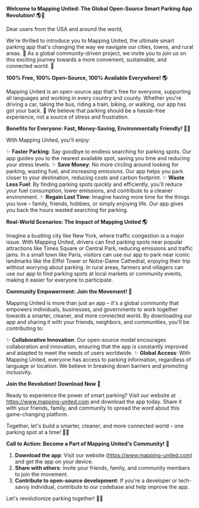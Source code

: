 **Welcome to Mapping United: The Global Open-Source Smart Parking App Revolution! 🌎🚗**

Dear users from the USA and around the world,

We're thrilled to introduce you to Mapping United, the ultimate smart parking app that's changing the way we navigate our cities, towns, and rural areas. 🌟 As a global community-driven project, we invite you to join us on this exciting journey towards a more convenient, sustainable, and connected world. 🌈

**100% Free, 100% Open-Source, 100% Available Everywhere! 🌎**

Mapping United is an open-source app that's free for everyone, supporting all languages and working in every country and county. Whether you're driving a car, taking the bus, riding a train, biking, or walking, our app has got your back. 🙏 We believe that parking should be a hassle-free experience, not a source of stress and frustration.

**Benefits for Everyone: Fast, Money-Saving, Environmentally Friendly! 💸🌿**

With Mapping United, you'll enjoy:

✨ **Faster Parking**: Say goodbye to endless searching for parking spots. Our app guides you to the nearest available spot, saving you time and reducing your stress levels.
✨ **Save Money**: No more circling around looking for parking, wasting fuel, and increasing emissions. Our app helps you park closer to your destination, reducing costs and carbon footprint.
✨ **Waste Less Fuel**: By finding parking spots quickly and efficiently, you'll reduce your fuel consumption, lower emissions, and contribute to a cleaner environment.
✨ **Regain Lost Time**: Imagine having more time for the things you love – family, friends, hobbies, or simply enjoying life. Our app gives you back the hours wasted searching for parking.

**Real-World Scenarios: The Impact of Mapping United 🌎**

Imagine a bustling city like New York, where traffic congestion is a major issue. With Mapping United, drivers can find parking spots near popular attractions like Times Square or Central Park, reducing emissions and traffic jams.
In a small town like Paris, visitors can use our app to park near iconic landmarks like the Eiffel Tower or Notre-Dame Cathedral, enjoying their trip without worrying about parking.
In rural areas, farmers and villagers can use our app to find parking spots at local markets or community events, making it easier for everyone to participate.

**Community Empowerment: Join the Movement! 🌟**

Mapping United is more than just an app – it's a global community that empowers individuals, businesses, and governments to work together towards a smarter, cleaner, and more connected world. By downloading our app and sharing it with your friends, neighbors, and communities, you'll be contributing to:

✨ **Collaborative Innovation**: Our open-source model encourages collaboration and innovation, ensuring that the app is constantly improved and adapted to meet the needs of users worldwide.
✨ **Global Access**: With Mapping United, everyone has access to parking information, regardless of language or location. We believe in breaking down barriers and promoting inclusivity.

**Join the Revolution! Download Now 📲**

Ready to experience the power of smart parking? Visit our website at https://www.mapping-united.com and download the app today. Share it with your friends, family, and community to spread the word about this game-changing platform.

Together, let's build a smarter, cleaner, and more connected world – one parking spot at a time! 🌟🚗

**Call to Action: Become a Part of Mapping United's Community! 🤝**

1. **Download the app**: Visit our website (https://www.mapping-united.com) and get the app on your device.
2. **Share with others**: Invite your friends, family, and community members to join the movement.
3. **Contribute to open-source development**: If you're a developer or tech-savvy individual, contribute to our codebase and help improve the app.

Let's revolutionize parking together! 🌟🚗